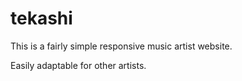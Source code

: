 # tekashi

This is a fairly simple responsive music artist website.

Easily adaptable for other artists.
